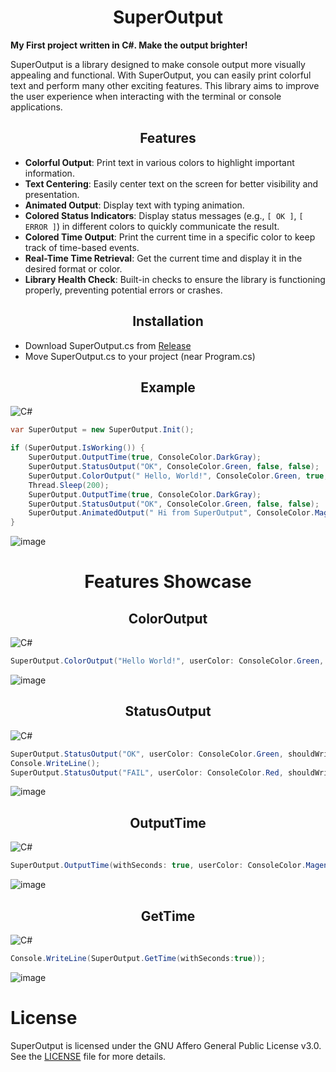 <div align="center">
<h1>SuperOutput</h1>
</div>

**My First project written in C#. Make the output brighter!**

SuperOutput is a library designed to make console output more visually appealing and functional. With SuperOutput, you can easily print colorful text and perform many other exciting features. This library aims to improve the user experience when interacting with the terminal or console applications.

<div align="center">
<h2>Features</h1>
</div>

- **Colorful Output**: Print text in various colors to highlight important information.
- **Text Centering**: Easily center text on the screen for better visibility and presentation.
- **Animated Output**: Display text with typing animation.
- **Colored Status Indicators**: Display status messages (e.g., `[ OK ]`, `[ ERROR ]`) in different colors to quickly communicate the result.
- **Colored Time Output**: Print the current time in a specific color to keep track of time-based events.
- **Real-Time Time Retrieval**: Get the current time and display it in the desired format or color.
- **Library Health Check**: Built-in checks to ensure the library is functioning properly, preventing potential errors or crashes.


<div align="center">
<h2>Installation</h1>
</div>

- Download SuperOutput.cs from <a href="https://github.com/localityyy/SuperOutput/releases/tag/superoutput" target="_black">Release</a>
- Move SuperOutput.cs to your project (near Program.cs)

<div align="center">
<h2>Example</h1>
</div>

![C#](https://img.shields.io/badge/c%23-%23239120.svg?style=for-the-badge&logo=csharp&logoColor=white)

```csharp
var SuperOutput = new SuperOutput.Init();

if (SuperOutput.IsWorking()) {
    SuperOutput.OutputTime(true, ConsoleColor.DarkGray);
    SuperOutput.StatusOutput("OK", ConsoleColor.Green, false, false);
    SuperOutput.ColorOutput(" Hello, World!", ConsoleColor.Green, true, false);
    Thread.Sleep(200);
    SuperOutput.OutputTime(true, ConsoleColor.DarkGray);
    SuperOutput.StatusOutput("OK", ConsoleColor.Green, false, false);
    SuperOutput.AnimatedOutput(" Hi from SuperOutput", ConsoleColor.Magenta, 200, true);
}
```
![image](https://github.com/user-attachments/assets/ac20a952-236c-4594-93b2-aac5762ec585)

<div align="center">
<h1>Features Showcase</h1>
</div>

<div align="center">
<h2>ColorOutput</h2>
</div>

![C#](https://img.shields.io/badge/c%23-%23239120.svg?style=for-the-badge&logo=csharp&logoColor=white)

```csharp
SuperOutput.ColorOutput("Hello World!", userColor: ConsoleColor.Green, shouldWriteAtNewLine: true, centerTextOnlyConsoleApp: false);
```
![image](https://github.com/user-attachments/assets/a3b4d45a-7715-42a6-8b7d-e8d37c276cc2)

<div align="center">
<h2>StatusOutput</h2>
</div>

![C#](https://img.shields.io/badge/c%23-%23239120.svg?style=for-the-badge&logo=csharp&logoColor=white)

```csharp
SuperOutput.StatusOutput("OK", userColor: ConsoleColor.Green, shouldWriteAtNewLine: false);
Console.WriteLine();
SuperOutput.StatusOutput("FAIL", userColor: ConsoleColor.Red, shouldWriteAtNewLine: false);
```
![image](https://github.com/user-attachments/assets/72198e8b-b252-4e60-9dcd-ea700d854889)

<div align="center">
<h2>OutputTime</h2>
</div>

![C#](https://img.shields.io/badge/c%23-%23239120.svg?style=for-the-badge&logo=csharp&logoColor=white)

```csharp
SuperOutput.OutputTime(withSeconds: true, userColor: ConsoleColor.Magenta, shouldWriteAtNewLine: false, centerTextOnlyConsoleApp: false);
```
![image](https://github.com/user-attachments/assets/da9f728f-4351-44f9-ad32-d8669d274dfc)

<div align="center">
<h2>GetTime</h2>
</div>

![C#](https://img.shields.io/badge/c%23-%23239120.svg?style=for-the-badge&logo=csharp&logoColor=white)

```csharp
Console.WriteLine(SuperOutput.GetTime(withSeconds:true));
```
![image](https://github.com/user-attachments/assets/8d994976-81a7-48a6-a7d5-5cafd654327c)


# License
SuperOutput is licensed under the GNU Affero General Public License v3.0. See the <a href="https://github.com/localityyy/SuperOutput/blob/main/LICENSE" target="_black">LICENSE</a> file for more details.
